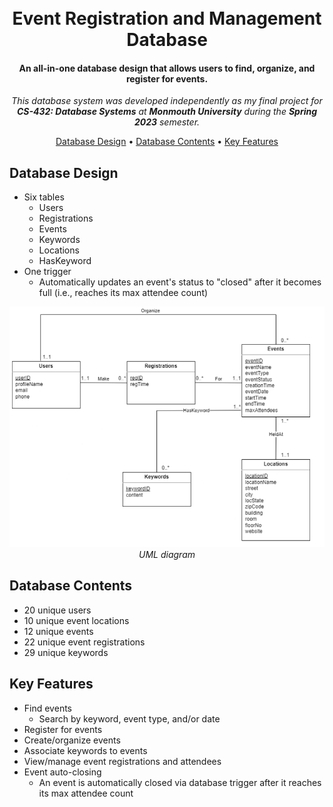 <h1 align="center">
  <br>
  Event Registration and Management Database
  <br>
</h1>

<h4 align="center">An all-in-one database design that allows users to find, organize, and register for events.</h4>

<p align="center"><em>This database system was developed independently as my final project for <strong>CS-432: Database Systems</strong> at <strong>Monmouth University</strong> during the <strong>Spring 2023</strong> semester.</em></p>

<p align="center">
  <a href="#database-design">Database Design</a> •
  <a href="#database-contents">Database Contents</a> •
  <a href="#key-features">Key Features</a>
</p>

## Database Design

- Six tables
  - Users
  - Registrations
  - Events
  - Keywords
  - Locations
  - HasKeyword
- One trigger
  - Automatically updates an event's status to "closed" after it becomes full (i.e., reaches its max attendee count)

<p align="center">
  <img src="uml-diagram.png" alt="UML Diagram" width="600" />
  <br>
  <em>UML diagram</em>
</p>

## Database Contents

- 20 unique users
- 10 unique event locations
- 12 unique events
- 22 unique event registrations
- 29 unique keywords

## Key Features

- Find events
  - Search by keyword, event type, and/or date
- Register for events
- Create/organize events
- Associate keywords to events
- View/manage event registrations and attendees
- Event auto-closing
  - An event is automatically closed via database trigger after it reaches its max attendee count
